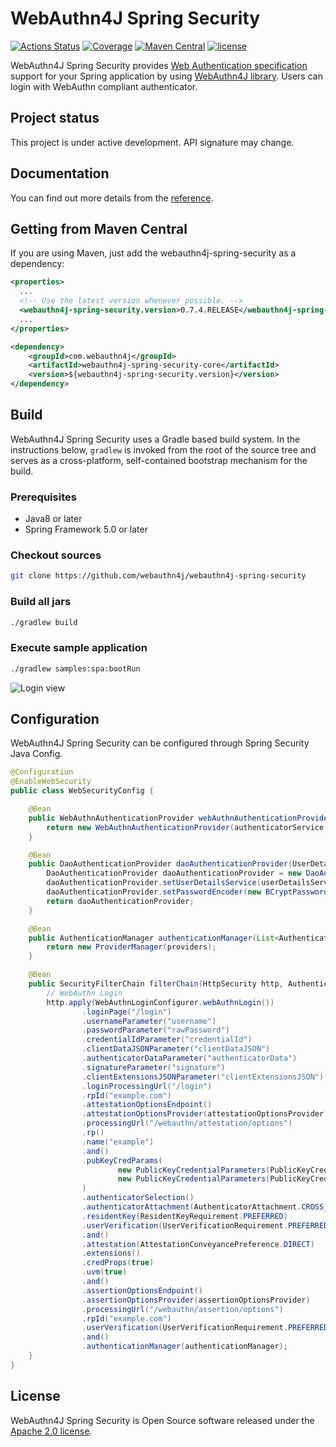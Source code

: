 # WebAuthn4J Spring Security

[![Actions Status](https://github.com/webauthn4j/webauthn4j-spring-security/workflows/CI/badge.svg)](https://github.com/webauthn4j/webauthn4j-spring-security/actions)
[![Coverage](https://sonarcloud.io/api/project_badges/measure?project=webauthn4j-spring-security&metric=coverage)](https://sonarcloud.io/dashboard?id=webauthn4j-spring-security)
[![Maven Central](https://img.shields.io/maven-central/v/com.webauthn4j/webauthn4j-spring-security-core.svg)](https://search.maven.org/search?q=webauthn4j-spring-security)
[![license](https://img.shields.io/github/license/webauthn4j/webauthn4j-spring-security.svg)](https://github.com/webauthn4j/webauthn4j-spring-security/blob/master/LICENSE.txt)

WebAuthn4J Spring Security provides [Web Authentication specification](https://www.w3.org/TR/2019/REC-webauthn-1-20190304/) support for your Spring application by using [WebAuthn4J library](https://github.com/webauthn4j/webauthn4j).
Users can login with WebAuthn compliant authenticator.

## Project status

This project is under active development. API signature may change.

## Documentation

You can find out more details from the [reference](https://webauthn4j.github.io/webauthn4j-spring-security/en/).

## Getting from Maven Central

If you are using Maven, just add the webauthn4j-spring-security as a dependency:

```xml
<properties>
  ...
  <!-- Use the latest version whenever possible. -->
  <webauthn4j-spring-security.version>0.7.4.RELEASE</webauthn4j-spring-security.version>
  ...
</properties>

<dependency>
	<groupId>com.webauthn4j</groupId>
	<artifactId>webauthn4j-spring-security-core</artifactId>
	<version>${webauthn4j-spring-security.version}</version>
</dependency>
```

## Build

WebAuthn4J Spring Security uses a Gradle based build system.
In the instructions below, `gradlew` is invoked from the root of the source tree and serves as a cross-platform,
self-contained bootstrap mechanism for the build.

### Prerequisites

- Java8 or later
- Spring Framework 5.0 or later

### Checkout sources

```bash
git clone https://github.com/webauthn4j/webauthn4j-spring-security
```

### Build all jars

```bash
./gradlew build
```

### Execute sample application

```bash
./gradlew samples:spa:bootRun
```

![Login view](./docs/src/reference/asciidoc/en/images/login.png "Login view")

## Configuration

WebAuthn4J Spring Security can be configured through Spring Security Java Config.

```java
@Configuration
@EnableWebSecurity
public class WebSecurityConfig {

    @Bean
    public WebAuthnAuthenticationProvider webAuthnAuthenticationProvider(WebAuthnAuthenticatorService authenticatorService, WebAuthnManager webAuthnManager){
        return new WebAuthnAuthenticationProvider(authenticatorService, webAuthnManager);
    }

    @Bean
    public DaoAuthenticationProvider daoAuthenticationProvider(UserDetailsService userDetailsService){
        DaoAuthenticationProvider daoAuthenticationProvider = new DaoAuthenticationProvider();
        daoAuthenticationProvider.setUserDetailsService(userDetailsService);
        daoAuthenticationProvider.setPasswordEncoder(new BCryptPasswordEncoder());
        return daoAuthenticationProvider;
    }

    @Bean
    public AuthenticationManager authenticationManager(List<AuthenticationProvider> providers){
        return new ProviderManager(providers);
    }

    @Bean
    public SecurityFilterChain filterChain(HttpSecurity http, AuthenticationManager authenticationManager) throws Exception {
        // WebAuthn Login
        http.apply(WebAuthnLoginConfigurer.webAuthnLogin())
                .loginPage("/login")
                .usernameParameter("username")
                .passwordParameter("rawPassword")
                .credentialIdParameter("credentialId")
                .clientDataJSONParameter("clientDataJSON")
                .authenticatorDataParameter("authenticatorData")
                .signatureParameter("signature")
                .clientExtensionsJSONParameter("clientExtensionsJSON")
                .loginProcessingUrl("/login")
                .rpId("example.com")
                .attestationOptionsEndpoint()
                .attestationOptionsProvider(attestationOptionsProvider)
                .processingUrl("/webauthn/attestation/options")
                .rp()
                .name("example")
                .and()
                .pubKeyCredParams(
                        new PublicKeyCredentialParameters(PublicKeyCredentialType.PUBLIC_KEY, COSEAlgorithmIdentifier.ES256),
                        new PublicKeyCredentialParameters(PublicKeyCredentialType.PUBLIC_KEY, COSEAlgorithmIdentifier.RS1)
                )
                .authenticatorSelection()
                .authenticatorAttachment(AuthenticatorAttachment.CROSS_PLATFORM)
                .residentKey(ResidentKeyRequirement.PREFERRED)
                .userVerification(UserVerificationRequirement.PREFERRED)
                .and()
                .attestation(AttestationConveyancePreference.DIRECT)
                .extensions()
                .credProps(true)
                .uvm(true)
                .and()
                .assertionOptionsEndpoint()
                .assertionOptionsProvider(assertionOptionsProvider)
                .processingUrl("/webauthn/assertion/options")
                .rpId("example.com")
                .userVerification(UserVerificationRequirement.PREFERRED)
                .and()
                .authenticationManager(authenticationManager);
    }
}
```


## License

WebAuthn4J Spring Security is Open Source software released under the
[Apache 2.0 license](http://www.apache.org/licenses/LICENSE-2.0.html).
